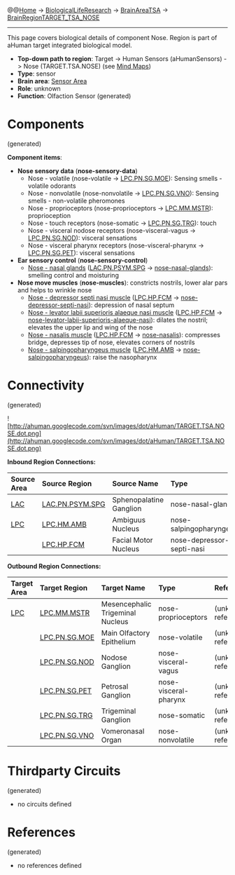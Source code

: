 @@[Home](Home.md) -> [BiologicalLifeResearch](BiologicalLifeResearch.md) -> [BrainAreaTSA](BrainAreaTSA.md) -> [BrainRegionTARGET\_TSA\_NOSE](BrainRegionTARGET_TSA_NOSE.md)

---


This page covers biological details of component Nose.
Region is part of aHuman target integrated biological model.

  * **Top-down path to region**: Target -> Human Sensors (aHumanSensors) -> Nose (TARGET.TSA.NOSE) (see [Mind Maps](OverallMindMaps.md))
  * **Type**: sensor
  * **Brain area**: [Sensor Area](BrainAreaTSA.md)
  * **Role**: unknown
  * **Function**: Olfaction Sensor
(generated)
# Components #
(generated)


**Component items**:
  * **Nose sensory data** (**nose-sensory-data**)
    * Nose - volatile (nose-volatile -> [LPC.PN.SG.MOE](BrainRegionLPC_PN_SG_MOE.md)): Sensing smells - volatile odorants
    * Nose - nonvolatile (nose-nonvolatile -> [LPC.PN.SG.VNO](BrainRegionLPC_PN_SG_VNO.md)): Sensing smells - non-volatile pheromones
    * Nose - proprioceptors (nose-proprioceptors -> [LPC.MM.MSTR](BrainRegionLPC_MM_MSTR.md)): proprioception
    * Nose - touch receptors (nose-somatic -> [LPC.PN.SG.TRG](BrainRegionLPC_PN_SG_TRG.md)): touch
    * Nose - visceral nodose receptors (nose-visceral-vagus -> [LPC.PN.SG.NOD](BrainRegionLPC_PN_SG_NOD.md)): visceral sensations
    * Nose - visceral pharynx receptors (nose-visceral-pharynx -> [LPC.PN.SG.PET](BrainRegionLPC_PN_SG_PET.md)): visceral sensations
  * **Ear sensory control** (**nose-sensory-control**)
    * [Nose - nasal glands](http://en.wikipedia.org/wiki/Nasal_glands) ([LAC.PN.PSYM.SPG](BrainRegionLAC_PN_PSYM_SPG.md) -> [nose-nasal-glands](HumanMusclesHead.md)): smelling control and moisturing
  * **Nose move muscles** (**nose-muscles**): constricts nostrils, lower alar pars and helps to wrinkle nose
    * [Nose - depressor septi nasi muscle](http://en.wikipedia.org/wiki/Depressor_septi_nasi_muscle) ([LPC.HP.FCM](BrainRegionLPC_HP_FCM.md) -> [nose-depressor-septi-nasi](HumanMusclesHead.md)): depression of nasal septum
    * [Nose - levator labii superioris alaeque nasi muscle](http://en.wikipedia.org/wiki/Levator_labii_superioris_alaeque_nasi_muscle) ([LPC.HP.FCM](BrainRegionLPC_HP_FCM.md) -> [nose-levator-labii-superioris-alaeque-nasi](HumanMusclesHead.md)): dilates the nostril; elevates the upper lip and wing of the nose
    * [Nose - nasalis muscle](http://en.wikipedia.org/wiki/Nasalis_muscle) ([LPC.HP.FCM](BrainRegionLPC_HP_FCM.md) -> [nose-nasalis](HumanMusclesHead.md)): compresses bridge, depresses tip of nose, elevates corners of nostrils
    * [Nose - salpingopharyngeus muscle](http://en.wikipedia.org/wiki/Salpingopharyngeus_muscle) ([LPC.HM.AMB](BrainRegionLPC_HM_AMB.md) -> [nose-salpingopharyngeus](HumanMusclesNeck.md)): raise the nasopharynx

# Connectivity #
(generated)


![http://ahuman.googlecode.com/svn/images/dot/aHuman/TARGET.TSA.NOSE.dot.png](http://ahuman.googlecode.com/svn/images/dot/aHuman/TARGET.TSA.NOSE.dot.png)

**Inbound Region Connections:**

| **Source Area** | **Source Region** | **Source Name** | **Type** | **Reference** |
|:----------------|:------------------|:----------------|:---------|:--------------|
| [LAC](BrainAreaLAC.md) | [LAC.PN.PSYM.SPG](BrainRegionLAC_PN_PSYM_SPG.md) | Sphenopalatine Ganglion | nose-nasal-glands | (unknown reference) |
| [LPC](BrainAreaLPC.md) | [LPC.HM.AMB](BrainRegionLPC_HM_AMB.md) | Ambiguus Nucleus | nose-salpingopharyngeus | (unknown reference) |
|                 | [LPC.HP.FCM](BrainRegionLPC_HP_FCM.md) | Facial Motor Nucleus | nose-depressor-septi-nasi | (unknown reference) |

**Outbound Region Connections:**

| **Target Area** | **Target Region** | **Target Name** | **Type** | **Reference** |
|:----------------|:------------------|:----------------|:---------|:--------------|
| [LPC](BrainAreaLPC.md) | [LPC.MM.MSTR](BrainRegionLPC_MM_MSTR.md) | Mesencephalic Trigeminal Nucleus | nose-proprioceptors | (unknown reference) |
|                 | [LPC.PN.SG.MOE](BrainRegionLPC_PN_SG_MOE.md) | Main Olfactory Epithelium | nose-volatile | (unknown reference) |
|                 | [LPC.PN.SG.NOD](BrainRegionLPC_PN_SG_NOD.md) | Nodose Ganglion | nose-visceral-vagus | (unknown reference) |
|                 | [LPC.PN.SG.PET](BrainRegionLPC_PN_SG_PET.md) | Petrosal Ganglion | nose-visceral-pharynx | (unknown reference) |
|                 | [LPC.PN.SG.TRG](BrainRegionLPC_PN_SG_TRG.md) | Trigeminal Ganglion | nose-somatic | (unknown reference) |
|                 | [LPC.PN.SG.VNO](BrainRegionLPC_PN_SG_VNO.md) | Vomeronasal Organ | nose-nonvolatile | (unknown reference) |

# Thirdparty Circuits #
(generated)

  * no circuits defined

# References #
(generated)

  * no references defined
